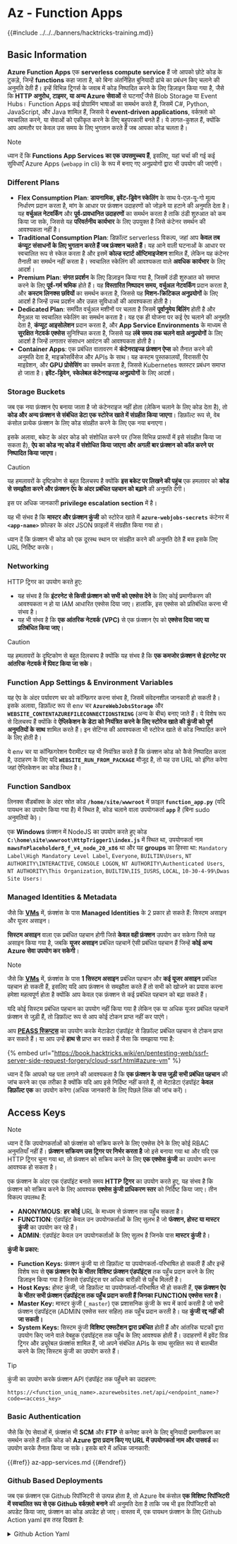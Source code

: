 # Az - Function Apps

{{#include ../../../banners/hacktricks-training.md}}

## Basic Information

**Azure Function Apps** एक **serverless compute service** हैं जो आपको छोटे कोड के टुकड़े, जिन्हें **functions** कहा जाता है, को बिना अंतर्निहित बुनियादी ढांचे का प्रबंधन किए चलाने की अनुमति देती हैं। इन्हें विभिन्न ट्रिगर्स के जवाब में कोड निष्पादित करने के लिए डिज़ाइन किया गया है, जैसे कि **HTTP अनुरोध, टाइमर, या अन्य Azure सेवाओं** से घटनाएँ जैसे Blob Storage या Event Hubs। Function Apps कई प्रोग्रामिंग भाषाओं का समर्थन करते हैं, जिसमें C#, Python, JavaScript, और Java शामिल हैं, जिससे ये **event-driven applications**, वर्कफ़्लो को स्वचालित करने, या सेवाओं को एकीकृत करने के लिए बहुपरकारी बनते हैं। ये लागत-कुशल हैं, क्योंकि आप आमतौर पर केवल उस समय के लिए भुगतान करते हैं जब आपका कोड चलता है।

> [!NOTE]
> ध्यान दें कि **Functions App Services का एक उपसमुच्चय हैं**, इसलिए, यहां चर्चा की गई कई सुविधाएँ Azure Apps (`webapp` in cli) के रूप में बनाए गए अनुप्रयोगों द्वारा भी उपयोग की जाएंगी।

### Different Plans

- **Flex Consumption Plan**: **डायनामिक, इवेंट-ड्रिवेन स्केलिंग** के साथ पे-एज़-यू-गो मूल्य निर्धारण प्रदान करता है, मांग के आधार पर फ़ंक्शन उदाहरणों को जोड़ने या हटाने की अनुमति देता है। यह **वर्चुअल नेटवर्किंग** और **पूर्व-प्रावधानित उदाहरणों** का समर्थन करता है ताकि ठंडी शुरुआत को कम किया जा सके, जिससे यह **परिवर्तनीय कार्यभार** के लिए उपयुक्त है जिसे कंटेनर समर्थन की आवश्यकता नहीं है।
- **Traditional Consumption Plan**: डिफ़ॉल्ट serverless विकल्प, जहां आप **केवल तब कंप्यूट संसाधनों के लिए भुगतान करते हैं जब फ़ंक्शन चलते हैं**। यह आने वाली घटनाओं के आधार पर स्वचालित रूप से स्केल करता है और इसमें **कोल्ड स्टार्ट ऑप्टिमाइजेशन** शामिल हैं, लेकिन यह कंटेनर तैनाती का समर्थन नहीं करता है। स्वचालित स्केलिंग की आवश्यकता वाले **अवधिक कार्यभार** के लिए आदर्श।
- **Premium Plan**: **संगत प्रदर्शन** के लिए डिज़ाइन किया गया है, जिसमें ठंडी शुरुआत को समाप्त करने के लिए **पूर्व-गर्म श्रमिक** होते हैं। यह **विस्तारित निष्पादन समय, वर्चुअल नेटवर्किंग** प्रदान करता है, और **कस्टम लिनक्स छवियों** का समर्थन करता है, जिससे यह **मिशन-क्रिटिकल अनुप्रयोगों** के लिए आदर्श है जिन्हें उच्च प्रदर्शन और उन्नत सुविधाओं की आवश्यकता होती है।
- **Dedicated Plan**: समर्पित वर्चुअल मशीनों पर चलता है जिसमें **पूर्वानुमेय बिलिंग** होती है और मैनुअल या स्वचालित स्केलिंग का समर्थन करता है। यह एक ही योजना पर कई ऐप चलाने की अनुमति देता है, **कंप्यूट आइसोलेशन** प्रदान करता है, और **App Service Environments** के माध्यम से **सुरक्षित नेटवर्क एक्सेस** सुनिश्चित करता है, जिससे यह **लंबे समय तक चलने वाले अनुप्रयोगों** के लिए आदर्श है जिन्हें लगातार संसाधन आवंटन की आवश्यकता होती है।
- **Container Apps**: एक प्रबंधित वातावरण में **कंटेनराइज्ड फ़ंक्शन ऐप्स** को तैनात करने की अनुमति देता है, माइक्रोसर्विसेज और APIs के साथ। यह कस्टम पुस्तकालयों, विरासती ऐप माइग्रेशन, और **GPU प्रोसेसिंग** का समर्थन करता है, जिससे Kubernetes क्लस्टर प्रबंधन समाप्त हो जाता है। **इवेंट-ड्रिवेन, स्केलेबल कंटेनराइज्ड अनुप्रयोगों** के लिए आदर्श।

### **Storage Buckets**

जब एक नया फ़ंक्शन ऐप बनाया जाता है जो कंटेनराइज नहीं होता (लेकिन चलाने के लिए कोड देता है), तो **कोड और अन्य फ़ंक्शन से संबंधित डेटा एक स्टोरेज खाते में संग्रहीत किया जाएगा**। डिफ़ॉल्ट रूप से, वेब कंसोल प्रत्येक फ़ंक्शन के लिए कोड संग्रहीत करने के लिए एक नया बनाएगा।

इसके अलावा, बकेट के अंदर कोड को संशोधित करने पर (जिस विभिन्न प्रारूपों में इसे संग्रहीत किया जा सकता है), **ऐप का कोड नए कोड में संशोधित किया जाएगा और अगली बार फ़ंक्शन को कॉल करने पर निष्पादित किया जाएगा**।

> [!CAUTION]
> यह हमलावरों के दृष्टिकोण से बहुत दिलचस्प है क्योंकि **इस बकेट पर लिखने की पहुंच** एक हमलावर को **कोड से समझौता करने और फ़ंक्शन ऐप के अंदर प्रबंधित पहचान को बढ़ाने** की अनुमति देगी।
>
> इस पर अधिक जानकारी **privilege escalation section** में है।

यह भी संभव है कि **मास्टर और फ़ंक्शन कुंजी** को स्टोरेज खाते में **`azure-webjobs-secrets`** कंटेनर में **`<app-name>`** फ़ोल्डर के अंदर JSON फ़ाइलों में संग्रहीत किया गया हो।

ध्यान दें कि फ़ंक्शन भी कोड को एक दूरस्थ स्थान पर संग्रहीत करने की अनुमति देते हैं बस इसके लिए URL निर्दिष्ट करके।

### Networking

HTTP ट्रिगर का उपयोग करते हुए:

- यह संभव है कि **इंटरनेट से किसी फ़ंक्शन को सभी को एक्सेस देने** के लिए कोई प्रमाणीकरण की आवश्यकता न हो या IAM आधारित एक्सेस दिया जाए। हालांकि, इस एक्सेस को प्रतिबंधित करना भी संभव है।
- यह भी संभव है कि **एक आंतरिक नेटवर्क (VPC)** से एक फ़ंक्शन ऐप को **एक्सेस दिया जाए या प्रतिबंधित किया जाए**।

> [!CAUTION]
> यह हमलावरों के दृष्टिकोण से बहुत दिलचस्प है क्योंकि यह संभव है कि **एक कमजोर फ़ंक्शन से इंटरनेट पर आंतरिक नेटवर्क में पिवट किया जा सके**।

### **Function App Settings & Environment Variables**

यह ऐप के अंदर पर्यावरण चर को कॉन्फ़िगर करना संभव है, जिसमें संवेदनशील जानकारी हो सकती है। इसके अलावा, डिफ़ॉल्ट रूप से env चर **`AzureWebJobsStorage`** और **`WEBSITE_CONTENTAZUREFILECONNECTIONSTRING`** (अन्य के बीच) बनाए जाते हैं। ये विशेष रूप से दिलचस्प हैं क्योंकि वे **ऐप्लिकेशन के डेटा को नियंत्रित करने के लिए स्टोरेज खाते की कुंजी को पूर्ण अनुमतियों के साथ** शामिल करते हैं। इन सेटिंग्स की आवश्यकता भी स्टोरेज खाते से कोड निष्पादित करने के लिए होती है।

ये env चर या कॉन्फ़िगरेशन पैरामीटर यह भी नियंत्रित करते हैं कि फ़ंक्शन कोड को कैसे निष्पादित करता है, उदाहरण के लिए यदि **`WEBSITE_RUN_FROM_PACKAGE`** मौजूद है, तो यह उस URL को इंगित करेगा जहां ऐप्लिकेशन का कोड स्थित है।

### **Function Sandbox**

लिनक्स सैंडबॉक्स के अंदर स्रोत कोड **`/home/site/wwwroot`** में फ़ाइल **`function_app.py`** (यदि पायथन का उपयोग किया गया है) में स्थित है, कोड चलाने वाला उपयोगकर्ता **`app`** है (बिना sudo अनुमतियों के)।

एक **Windows** फ़ंक्शन में NodeJS का उपयोग करते हुए कोड **`C:\home\site\wwwroot\HttpTrigger1\index.js`** में स्थित था, उपयोगकर्ता नाम **`mawsFnPlaceholder8_f_v4_node_20_x86`** था और यह **groups** का हिस्सा था: `Mandatory Label\High Mandatory Level Label`, `Everyone`, `BUILTIN\Users`, `NT AUTHORITY\INTERACTIVE`, `CONSOLE LOGON`, `NT AUTHORITY\Authenticated Users`, `NT AUTHORITY\This Organization`, `BUILTIN\IIS_IUSRS`, `LOCAL`, `10-30-4-99\Dwas Site Users`।

### **Managed Identities & Metadata**

जैसे कि [**VMs**](vms/index.html) में, फ़ंक्शंस के पास **Managed Identities** के 2 प्रकार हो सकते हैं: सिस्टम असाइन और यूजर असाइन।

**सिस्टम असाइन** वाला एक प्रबंधित पहचान होगी जिसे **केवल वही फ़ंक्शन** उपयोग कर सकेगा जिसे यह असाइन किया गया है, जबकि **यूजर असाइन** प्रबंधित पहचानें ऐसी प्रबंधित पहचान हैं जिन्हें **कोई अन्य Azure सेवा उपयोग कर सकेगी**।

> [!NOTE]
> जैसे कि [**VMs**](vms/index.html) में, फ़ंक्शंस के पास **1 सिस्टम असाइन** प्रबंधित पहचान और **कई यूजर असाइन** प्रबंधित पहचान हो सकती हैं, इसलिए यदि आप फ़ंक्शन से समझौता करते हैं तो सभी को खोजने का प्रयास करना हमेशा महत्वपूर्ण होता है क्योंकि आप केवल एक फ़ंक्शन से कई प्रबंधित पहचान को बढ़ा सकते हैं।
>
> यदि कोई सिस्टम प्रबंधित पहचान का उपयोग नहीं किया गया है लेकिन एक या अधिक यूजर प्रबंधित पहचानें फ़ंक्शन से जुड़ी हैं, तो डिफ़ॉल्ट रूप से आप कोई टोकन प्राप्त नहीं कर पाएंगे।

आप [**PEASS स्क्रिप्ट्स**](https://github.com/peass-ng/PEASS-ng) का उपयोग करके मेटाडेटा एंडपॉइंट से डिफ़ॉल्ट प्रबंधित पहचान से टोकन प्राप्त कर सकते हैं। या आप उन्हें **हाथ से** प्राप्त कर सकते हैं जैसा कि समझाया गया है:

{% embed url="https://book.hacktricks.wiki/en/pentesting-web/ssrf-server-side-request-forgery/cloud-ssrf.html#azure-vm" %}

ध्यान दें कि आपको यह पता लगाने की आवश्यकता है कि **एक फ़ंक्शन के पास जुड़ी सभी प्रबंधित पहचान** की जांच करने का एक तरीका है क्योंकि यदि आप इसे निर्दिष्ट नहीं करते हैं, तो मेटाडेटा एंडपॉइंट **केवल डिफ़ॉल्ट एक** का उपयोग करेगा (अधिक जानकारी के लिए पिछले लिंक की जांच करें)।

## Access Keys

> [!NOTE]
> ध्यान दें कि उपयोगकर्ताओं को फ़ंक्शंस को सक्रिय करने के लिए एक्सेस देने के लिए कोई RBAC अनुमतियाँ नहीं हैं। **फ़ंक्शन सक्रियण उस ट्रिगर पर निर्भर करता है** जो इसे बनाया गया था और यदि एक HTTP ट्रिगर चुना गया था, तो फ़ंक्शन को सक्रिय करने के लिए **एक एक्सेस कुंजी** का उपयोग करना आवश्यक हो सकता है।

एक फ़ंक्शन के अंदर एक एंडपॉइंट बनाते समय **HTTP ट्रिगर** का उपयोग करते हुए, यह संभव है कि फ़ंक्शन को सक्रिय करने के लिए आवश्यक **एक्सेस कुंजी प्राधिकरण स्तर** को निर्दिष्ट किया जाए। तीन विकल्प उपलब्ध हैं:

- **ANONYMOUS**: **हर कोई** URL के माध्यम से फ़ंक्शन तक पहुँच सकता है।
- **FUNCTION**: एंडपॉइंट केवल उन उपयोगकर्ताओं के लिए सुलभ है जो **फंक्शन, होस्ट या मास्टर कुंजी** का उपयोग कर रहे हैं।
- **ADMIN**: एंडपॉइंट केवल उन उपयोगकर्ताओं के लिए सुलभ है जिनके पास **मास्टर कुंजी** है।

**कुंजी के प्रकार:**

- **Function Keys:** फ़ंक्शन कुंजी या तो डिफ़ॉल्ट या उपयोगकर्ता-परिभाषित हो सकती हैं और इन्हें विशेष रूप से **एक फ़ंक्शन ऐप के भीतर विशिष्ट फ़ंक्शन एंडपॉइंट्स** तक पहुँच प्रदान करने के लिए डिज़ाइन किया गया है जिससे एंडपॉइंट्स पर अधिक बारीक़ी से पहुँच मिलती है।
- **Host Keys:** होस्ट कुंजी, जो डिफ़ॉल्ट या उपयोगकर्ता-परिभाषित भी हो सकती हैं, **एक फ़ंक्शन ऐप के भीतर सभी फ़ंक्शन एंडपॉइंट्स तक पहुँच प्रदान करती हैं जिनका FUNCTION एक्सेस स्तर है**।
- **Master Key:** मास्टर कुंजी (`_master`) एक प्रशासनिक कुंजी के रूप में कार्य करती है जो सभी फ़ंक्शन एंडपॉइंट्स (ADMIN एक्सेस स्तर सहित) तक पहुँच प्रदान करती है। यह **कुंजी रद्द नहीं की जा सकती।**
- **System Keys:** सिस्टम कुंजी **विशिष्ट एक्सटेंशन द्वारा प्रबंधित** होती हैं और आंतरिक घटकों द्वारा उपयोग किए जाने वाले वेबहुक एंडपॉइंट्स तक पहुँच के लिए आवश्यक होती हैं। उदाहरणों में इवेंट ग्रिड ट्रिगर और ड्यूरेबल फ़ंक्शंस शामिल हैं, जो अपने संबंधित APIs के साथ सुरक्षित रूप से बातचीत करने के लिए सिस्टम कुंजी का उपयोग करते हैं।

> [!TIP]
> कुंजी का उपयोग करके फ़ंक्शन API एंडपॉइंट तक पहुँचने का उदाहरण:
>
> `https://<function_uniq_name>.azurewebsites.net/api/<endpoint_name>?code=<access_key>`

### Basic Authentication

जैसे कि ऐप सेवाओं में, फ़ंक्शंस भी **SCM** और **FTP** से कनेक्ट करने के लिए बुनियादी प्रमाणीकरण का समर्थन करते हैं ताकि कोड को **Azure द्वारा प्रदान किए गए URL में उपयोगकर्ता नाम और पासवर्ड** का उपयोग करके तैनात किया जा सके। इसके बारे में अधिक जानकारी:

{{#ref}}
az-app-services.md
{{#endref}}

### Github Based Deployments

जब एक फ़ंक्शन एक Github रिपॉजिटरी से उत्पन्न होता है, तो Azure वेब कंसोल **एक विशिष्ट रिपॉजिटरी में स्वचालित रूप से एक Github वर्कफ़्लो बनाने** की अनुमति देता है ताकि जब भी इस रिपॉजिटरी को अपडेट किया जाए, फ़ंक्शन का कोड अपडेट हो जाए। वास्तव में, एक पायथन फ़ंक्शन के लिए Github Action yaml इस तरह दिखता है:

<details>

<summary>Github Action Yaml</summary>
```yaml
# Docs for the Azure Web Apps Deploy action: https://github.com/azure/functions-action
# More GitHub Actions for Azure: https://github.com/Azure/actions
# More info on Python, GitHub Actions, and Azure Functions: https://aka.ms/python-webapps-actions

name: Build and deploy Python project to Azure Function App - funcGithub

on:
push:
branches:
- main
workflow_dispatch:

env:
AZURE_FUNCTIONAPP_PACKAGE_PATH: "." # set this to the path to your web app project, defaults to the repository root
PYTHON_VERSION: "3.11" # set this to the python version to use (supports 3.6, 3.7, 3.8)

jobs:
build:
runs-on: ubuntu-latest
steps:
- name: Checkout repository
uses: actions/checkout@v4

- name: Setup Python version
uses: actions/setup-python@v5
with:
python-version: ${{ env.PYTHON_VERSION }}

- name: Create and start virtual environment
run: |
python -m venv venv
source venv/bin/activate

- name: Install dependencies
run: pip install -r requirements.txt

# Optional: Add step to run tests here

- name: Zip artifact for deployment
run: zip release.zip ./* -r

- name: Upload artifact for deployment job
uses: actions/upload-artifact@v4
with:
name: python-app
path: |
release.zip
!venv/

deploy:
runs-on: ubuntu-latest
needs: build

permissions:
id-token: write #This is required for requesting the JWT

steps:
- name: Download artifact from build job
uses: actions/download-artifact@v4
with:
name: python-app

- name: Unzip artifact for deployment
run: unzip release.zip

- name: Login to Azure
uses: azure/login@v2
with:
client-id: ${{ secrets.AZUREAPPSERVICE_CLIENTID_6C3396368D954957BC58E4C788D37FD1 }}
tenant-id: ${{ secrets.AZUREAPPSERVICE_TENANTID_7E50AEF6222E4C3DA9272D27FB169CCD }}
subscription-id: ${{ secrets.AZUREAPPSERVICE_SUBSCRIPTIONID_905358F484A74277BDC20978459F26F4 }}

- name: "Deploy to Azure Functions"
uses: Azure/functions-action@v1
id: deploy-to-function
with:
app-name: "funcGithub"
slot-name: "Production"
package: ${{ env.AZURE_FUNCTIONAPP_PACKAGE_PATH }}
```
</details>

इसके अलावा, एक **Managed Identity** भी बनाई जाती है ताकि रिपॉजिटरी से Github Action इसके साथ Azure में लॉगिन कर सके। यह **Managed Identity** पर एक Federated credential उत्पन्न करके किया जाता है, जो **Issuer** `https://token.actions.githubusercontent.com` और **Subject Identifier** `repo:<org-name>/<repo-name>:ref:refs/heads/<branch-name>` को अनुमति देता है।

> [!CAUTION]
> इसलिए, जो कोई भी उस रिपॉजिटरी को समझौता करेगा, वह फ़ंक्शन और इससे जुड़े Managed Identities को भी समझौता कर सकेगा।

### Container Based Deployments

सभी योजनाएँ कंटेनर को तैनात करने की अनुमति नहीं देती हैं, लेकिन जिनमें अनुमति है, उनके लिए कॉन्फ़िगरेशन में कंटेनर का URL होगा। API में **`linuxFxVersion`** सेटिंग कुछ इस तरह होगी: `DOCKER|mcr.microsoft.com/...`, जबकि वेब कंसोल में, कॉन्फ़िगरेशन **image settings** दिखाएगा।

इसके अलावा, **कोई स्रोत कोड स्टोरेज** खाते में संग्रहीत नहीं किया जाएगा जो फ़ंक्शन से संबंधित है क्योंकि इसकी आवश्यकता नहीं है।

## Enumeration

{{#tabs }}
{{#tab name="az cli" }}
```bash
# List all the functions
az functionapp list

# Get info of 1 funciton (although in the list you already get this info)
az functionapp show --name <app-name> --resource-group <res-group>
## If "linuxFxVersion" has something like: "DOCKER|mcr.microsoft.com/..."
## This is using a container

# Get details about the source of the function code
az functionapp deployment source show \
--name <app-name> \
--resource-group <res-group>
## If error like "This is currently not supported."
## Then, this is probalby using a container

# Get more info if a container is being used
az functionapp config container show \
--name <name> \
--resource-group <res-group>

# Get settings (and privesc to the sorage account)
az functionapp config appsettings list --name <app-name> --resource-group <res-group>

# Check if a domain was assigned to a function app
az functionapp config hostname list --webapp-name <app-name> --resource-group <res-group>

# Get SSL certificates
az functionapp config ssl list --resource-group <res-group>

# Get network restrictions
az functionapp config access-restriction show --name <app-name> --resource-group <res-group>

# Get more info about a function (invoke_url_template is the URL to invoke and script_href allows to see the code)
az rest --method GET \
--url "https://management.azure.com/subscriptions/<subscription>/resourceGroups/<res-group>/providers/Microsoft.Web/sites/<app-name>/functions?api-version=2024-04-01"

# Get source code with Master Key of the function
curl "<script_href>?code=<master-key>"
## Python example
curl "https://newfuncttest123.azurewebsites.net/admin/vfs/home/site/wwwroot/function_app.py?code=<master-key>" -v

# Get source code
az rest --url "https://management.azure.com/<subscription>/resourceGroups/<res-group>/providers/Microsoft.Web/sites/<app-name>/hostruntime/admin/vfs/function_app.py?relativePath=1&api-version=2022-03-01"
```
{{#endtab }}

{{#tab name="Az Powershell" }}
```powershell
Get-Command -Module Az.Functions

# Lists all Function Apps in the current subscription or in a specific resource group.
Get-AzFunctionApp  -ResourceGroupName <String>

# Displays the regions where Azure Function Apps are available for deployment.
Get-AzFunctionAppAvailableLocation

# Retrieves details about Azure Function App plans in a subscription or resource group.
Get-AzFunctionAppPlan -ResourceGroupName <String> -Name <String>

# Retrieves the app settings for a specific Azure Function App.
Get-AzFunctionAppSetting -Name <FunctionAppName> -ResourceGroupName <ResourceGroupName>
```
{{#endtab }}
{{#endtabs }}


## विशेषाधिकार वृद्धि

{{#ref}}
../az-privilege-escalation/az-functions-app-privesc.md
{{#endref}}

## संदर्भ

- [https://learn.microsoft.com/en-us/azure/azure-functions/functions-openapi-definition](https://learn.microsoft.com/en-us/azure/azure-functions/functions-openapi-definition)

{{#include ../../../banners/hacktricks-training.md}}
